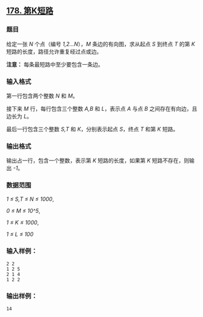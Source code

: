 ## [178. 第K短路](https://www.acwing.com/problem/content/180/)

### 题目

给定一张 *N* 个点（编号 *1,2…N*），*M* 条边的有向图，求从起点 *S* 到终点 *T* 的第 *K* 短路的长度，路径允许重复经过点或边。

**注意：** 每条最短路中至少要包含一条边。

### 输入格式

第一行包含两个整数 *N* 和 *M*。

接下来 *M* 行，每行包含三个整数 *A,B* 和 *L*，表示点 *A* 与点 *B* 之间存在有向边，且边长为 *L*。

最后一行包含三个整数 *S,T* 和 *K*，分别表示起点 *S*，终点 *T* 和第 *K* 短路。

### 输出格式

输出占一行，包含一个整数，表示第 *K* 短路的长度，如果第 *K* 短路不存在，则输出 *-1*。

### 数据范围

*1 ≤ S,T ≤ N ≤ 1000*,

*0 ≤ M ≤ 10^5*,

*1 ≤ K ≤ 1000*,

*1 ≤ L ≤ 100*

### 输入样例：

```
2 2
1 2 5
2 1 4
1 2 2
```

### 输出样例：

```
14
```
